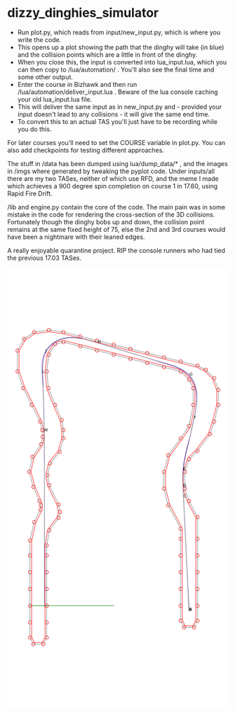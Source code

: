 # dizzy_dinghies_simulator

* Run plot.py, which reads from input/new_input.py, which is where you write the code.
* This opens up a plot showing the path that the dinghy will take (in blue) and the collision points which are a little in front of the dinghy.
* When you close this, the input is converted into lua_input.lua, which you can then copy to /lua/automation/ . You'll also see the final time and some other output.
* Enter the course in Bizhawk and then run /lua/automation/deliver_input.lua . Beware of the lua console caching your old lua_input.lua file.
* This will deliver the same input as in new_input.py and - provided your input doesn't lead to any collisions - it will give the same end time.
* To convert this to an actual TAS you'll just have to be recording while you do this.

For later courses you'll need to set the COURSE variable in plot.py. You can also add checkpoints for testing different approaches.

The stuff in /data has been dumped using lua/dump_data/* , and the images in /imgs where generated by tweaking the pyplot code. 
Under inputs/all there are my two TASes, neither of which use RFD, and the meme I made which achieves a 900 degree spin completion on course 1 in 17.60, using Rapid Fire Drift.

/lib and engine.py contain the core of the code. The main pain was in some mistake in the code for rendering the cross-section of the 3D collisions. Fortunately though the dinghy bobs up and down, the collision point remains at the same fixed height of 75, else the 2nd and 3rd courses would have been a nightmare with their leaned edges.

A really enjoyable quarantine project. RIP the console runners who had tied the previous 17.03 TASes. 

![Demo image](https://github.com/whiteted-strats/dizzy_dinghies_simulator/blob/main/imgs/c1_17_flat_small.png?raw=true)

